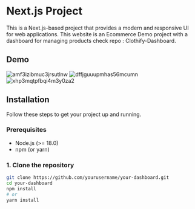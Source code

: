 # Next.js  Project

This is a Next.js-based  project that provides a modern and responsive UI for web applications. This website is an Ecommerce Demo project with a dashboard for managing products check repo : Clothify-Dashboard.

## Demo


![amf3izibmuc3jrsutlnw](https://github.com/user-attachments/assets/042499be-e0fb-466c-a65a-8eecc2dddc07)
![dffjguuupmhas56mcumn](https://github.com/user-attachments/assets/fae6cbf7-d1e5-48bf-a562-5df19c0d5099)
![xhp3mqtpfbqi4m3y0za2](https://github.com/user-attachments/assets/6c78e520-627b-49c7-a3ff-c0813a742efe)




## Installation

Follow these steps to get your project up and running.

### Prerequisites

- Node.js (>= 18.0)
- npm (or yarn)

### 1. Clone the repository

```bash
git clone https://github.com/yourusername/your-dashboard.git
cd your-dashboard
npm install
# or
yarn install

